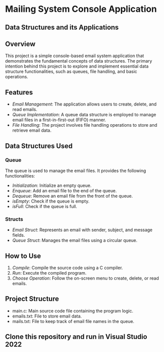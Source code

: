# Mailing System Console Application
## Data Structures and its Applications

## Overview

This project is a simple console-based email system application that demonstrates the fundamental concepts of data structures. The primary intention behind this project is to explore and implement essential data structure functionalities, such as queues, file handling, and basic operations.

## Features

- *Email Management*: The application allows users to create, delete, and read emails.
- *Queue Implementation*: A queue data structure is employed to manage email files in a first-in-first-out (FIFO) manner.
- *File Handling*: The project involves file handling operations to store and retrieve email data.

## Data Structures Used

### Queue

The queue is used to manage the email files. It provides the following functionalities:

- *Initialization*: Initialize an empty queue.
- *Enqueue*: Add an email file to the end of the queue.
- *Dequeue*: Remove an email file from the front of the queue.
- *isEmpty*: Check if the queue is empty.
- *isFull*: Check if the queue is full.

### Structs

- *Email Struct*: Represents an email with sender, subject, and message fields.
- *Queue Struct*: Manages the email files using a circular queue.

## How to Use

1. *Compile*: Compile the source code using a C compiler.
2. *Run*: Execute the compiled program.
3. *Choose Operation*: Follow the on-screen menu to create, delete, or read emails.

## Project Structure

- main.c: Main source code file containing the program logic.
- emails.txt: File to store email data.
- mails.txt: File to keep track of email file names in the queue.

## Clone this repository and run in Visual Studio 2022
